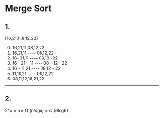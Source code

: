 # Merge Sort

## 1. 
[16,21,11,8,12,22] 

0. 16,21,11,08,12,22
1. 16,21,11 ---- 08,12,22
2. 16- 21,11 ---- 08,12 -22  
3. 16 - 21 - 11 ---- 08 - 12 - 22
4. 16 - 11,21 ---- 08,12 - 22
5. 11,16,21 ---- 08,12,22
6. 08,11,12,16,21,22
---
## 2.
2^x = n = O (n*logn) = O (6*log6)